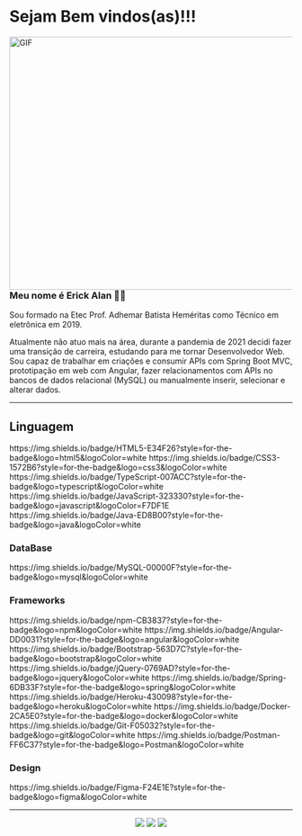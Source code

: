 # Sejam Bem vindos(as)!!!

<img align="right" alt="GIF" src="https://imgur.com/XwcZU9t.gif" width="550" height="450" />

 <h3> Meu nome é Erick Alan 👨‍💻 </h3>

<p> Sou formado na Etec Prof. Adhemar Batista Heméritas como Técnico em eletrônica em 2019. </p>
<p> Atualmente não atuo mais na área, durante a pandemia de 2021 decidi fazer uma transição de carreira, estudando
para me tornar Desenvolvedor Web. Sou capaz de trabalhar em criações e consumir APIs com Spring Boot MVC, 
prototipação em web com Angular, fazer relacionamentos com APIs no bancos de dados relacional (MySQL) ou
manualmente inserir, selecionar e alterar dados. </p>

---

<h2>Linguagem</h2>
<p>
https://img.shields.io/badge/HTML5-E34F26?style=for-the-badge&logo=html5&logoColor=white
https://img.shields.io/badge/CSS3-1572B6?style=for-the-badge&logo=css3&logoColor=white
https://img.shields.io/badge/TypeScript-007ACC?style=for-the-badge&logo=typescript&logoColor=white
https://img.shields.io/badge/JavaScript-323330?style=for-the-badge&logo=javascript&logoColor=F7DF1E
https://img.shields.io/badge/Java-ED8B00?style=for-the-badge&logo=java&logoColor=white
</p>

<h3>DataBase</h3>
<p>https://img.shields.io/badge/MySQL-00000F?style=for-the-badge&logo=mysql&logoColor=white</p>

<h3>Frameworks</h3>
<p>
https://img.shields.io/badge/npm-CB3837?style=for-the-badge&logo=npm&logoColor=white
https://img.shields.io/badge/Angular-DD0031?style=for-the-badge&logo=angular&logoColor=white
https://img.shields.io/badge/Bootstrap-563D7C?style=for-the-badge&logo=bootstrap&logoColor=white
https://img.shields.io/badge/jQuery-0769AD?style=for-the-badge&logo=jquery&logoColor=white
https://img.shields.io/badge/Spring-6DB33F?style=for-the-badge&logo=spring&logoColor=white
https://img.shields.io/badge/Heroku-430098?style=for-the-badge&logo=heroku&logoColor=white
https://img.shields.io/badge/Docker-2CA5E0?style=for-the-badge&logo=docker&logoColor=white
https://img.shields.io/badge/Git-F05032?style=for-the-badge&logo=git&logoColor=white
https://img.shields.io/badge/Postman-FF6C37?style=for-the-badge&logo=Postman&logoColor=white
</p>

<h3>Design</h3>
<p>
https://img.shields.io/badge/Figma-F24E1E?style=for-the-badge&logo=figma&logoColor=white
</p>

----
<p align = "center">
<a href = "https://www.linkedin.com/in/erick-alan-7bb92b1b4/"><img src = "https://img.shields.io/badge/LinkedIn-0077B5?style=for-the-badge&logo=linkedin&logoColor=white"></a>
<a href = "https://www.facebook.com/erick.alan.526"><img src = "https://img.shields.io/badge/Facebook-1877F2?style=for-the-badge&logo=facebook&logoColor=white"></a>
<a href = "https://www.instagram.com/erick_alan__/?hl=pt-br"><img src = "https://img.shields.io/badge/Instagram-E4405F?style=for-the-badge&logo=instagram&logoColor=white"></a>
</p>









